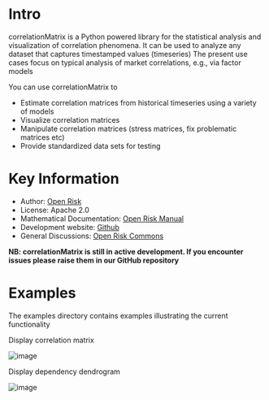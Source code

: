 Intro
=========================

correlationMatrix is a Python powered library for the statistical analysis and visualization of correlation 
phenomena. It can be used to analyze any dataset that captures timestamped values (timeseries) 
The present use cases focus on typical analysis of market correlations, e.g., via factor models

You can use correlationMatrix to

- Estimate correlation matrices from historical timeseries using a variety of models
- Visualize correlation matrices
- Manipulate correlation matrices (stress matrices, fix problematic matrices etc)
- Provide standardized data sets for testing


Key Information
================

* Author: [Open Risk](http://www.openriskmanagement.com)
* License: Apache 2.0
* Mathematical Documentation: [Open Risk Manual](https://www.openriskmanual.org/wiki/Correlation_Matrix)
* Development website: [Github](https://github.com/open-risk/correlationMatrix)
* General Discussions: [Open Risk Commons](https://www.openriskcommons.org/c/open-source/correlationmatrix/26)


**NB: correlationMatrix is still in active development. If you encounter issues please raise them in our
GitHub repository**


Examples
========

The examples directory contains examples illustrating the current functionality

Display correlation matrix

![image](examples/vandermonde.png)

Display dependency dendrogram

![image](examples/dendrogram.png)

